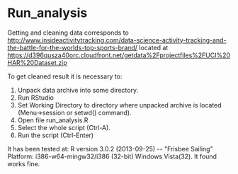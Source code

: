 # Run_analysis
Getting and cleaning data corresponds to http://www.insideactivitytracking.com/data-science-activity-tracking-and-the-battle-for-the-worlds-top-sports-brand/ located at https://d396qusza40orc.cloudfront.net/getdata%2Fprojectfiles%2FUCI%20HAR%20Dataset.zip

To get cleaned result it is necessary to:

1. Unpack data archive into some directory.
2. Run RStudio
3. Set Working Directory to directory where unpacked archive is located (Menu->session or setwd() command).
4. Open file run_analysis.R
5. Select the whole script (Ctrl-A).
6. Run the script (Ctrl-Enter)

It has been tested at:
R version 3.0.2 (2013-09-25) -- "Frisbee Sailing"
Platform: i386-w64-mingw32/i386 (32-bit)
Windows Vista(32).
It found works fine.
